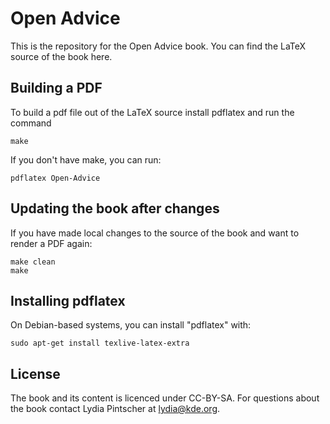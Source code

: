 # Open Advice

This is the repository for the Open Advice book. You can find the LaTeX source
of the book here.

## Building a PDF

To build a pdf file out of the LaTeX source install pdflatex and run the command

    make

If you don't have make, you can run:

    pdflatex Open-Advice

## Updating the book after changes

If you have made local changes to the source of the book and want to render a
PDF again:

    make clean
    make

## Installing pdflatex

On Debian-based systems, you can install "pdflatex" with:

    sudo apt-get install texlive-latex-extra

## License

The book and its content is licenced under CC-BY-SA. For questions about the
book contact Lydia Pintscher at lydia@kde.org.
